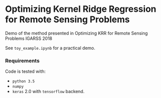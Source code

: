 # Optimizing Kernel Ridge Regression for Remote Sensing Problems
Demo of the method presented in Optimizing KRR for Remote Sensing Problems IGARSS 2018

See `toy_example.ipynb` for a practical demo.

### Requirements
Code is tested with:
* `python 3.5`
* `numpy`
* `keras` 2.0 with `tensorflow` backend.
